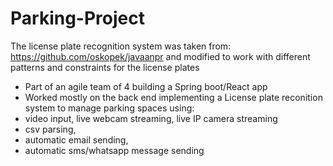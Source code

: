 # Parking-Project
The license plate recognition system was taken from: https://github.com/oskopek/javaanpr and modified to work with different patterns and constraints for the license plates
* Part of an agile team of 4 building a Spring boot/React app
* Worked mostly on the back end implementing a License plate reconition system to manage parking spaces using:
 * video input, live webcam streaming, live IP camera streaming
 * csv parsing,
 * automatic email sending,
 * automatic sms/whatsapp message sending